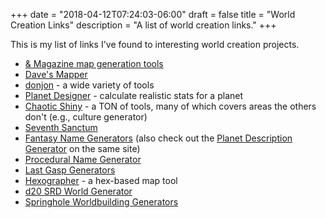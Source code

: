 +++
date = "2018-04-12T07:24:03-06:00"
draft = false
title = "World Creation Links"
description = "A list of world creation links."
+++

This is my list of links I've found to interesting world creation projects.

* [& Magazine map generation tools](http://wizardawn.and-mag.com/tool_world.php)
* [Dave's Mapper](http://davesmapper.com/)
* [donjon](https://donjon.bin.sh/) - a wide variety of tools
* [Planet Designer](http://www.transhuman.talktalk.net/iw/Geosync.htm) - calculate realistic stats for a planet
* [Chaotic Shiny](http://chaoticshiny.com/) - a TON of tools, many of which covers areas the others don't (e.g., culture generator)
* [Seventh Sanctum](https://www.seventhsanctum.com/)
* [Fantasy Name Generators](http://www.fantasynamegenerators.com/) (also check out the [Planet Description Generator](http://www.fantasynamegenerators.com/planet-descriptions.php) on the same site)
* [Procedural Name Generator](http://www.samcodes.co.uk/project/markov-namegen/)
* [Last Gasp Generators](https://www.lastgaspgrimoire.com/generators/)
* [Hexographer](http://www.hexographer.com/) - a hex-based map tool
* [d20 SRD World Generator](http://www.d20srd.org/fantasy/world/)
* [Springhole Worldbuilding Generators](http://www.springhole.net/writing_roleplaying_randomators/worldbuilding.htm)
